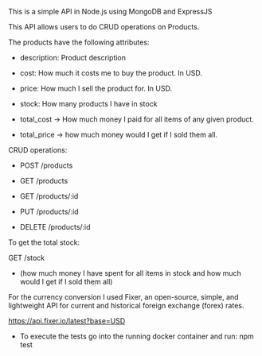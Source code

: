 
This is a simple API in Node.js using MongoDB and ExpressJS

This API allows users to do CRUD operations on Products.

The products have the following attributes:

* description: Product description

* cost: How much it costs me to buy the product. In USD.

* price: How much I sell the product for. In USD.

* stock: How many products I have in stock

* total_cost -> How much money I paid for all items of any given product.

* total_price -> how much money would I get if I sold them all.

CRUD operations:

* POST /products

* GET /products

* GET /products/:id

* PUT /products/:id

* DELETE /products/:id

To get the total stock:

GET /stock

* (how much money I have spent for all items in stock and how much would I get if I sold them all)

For the currency conversion I used Fixer, an open-source, simple, and lightweight API for current and historical foreign exchange (forex) rates.

https://api.fixer.io/latest?base=USD

* To execute the tests go into the running docker container and run:
npm test
